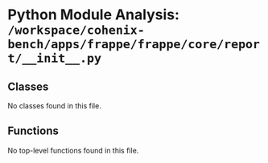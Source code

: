 # Python Module Analysis: `/workspace/cohenix-bench/apps/frappe/frappe/core/report/__init__.py`

## Classes

No classes found in this file.


## Functions

No top-level functions found in this file.

